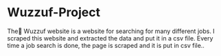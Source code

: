 # Wuzzuf-Project
The ًWuzzuf website is a website for searching for many different jobs. I scraped this website and extracted the data and put it in a csv file. Every time a job search is done, the page is scraped and it is put in csv file..
